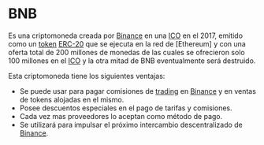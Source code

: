 # BNB

Es una criptomoneda creada por [Binance] en una [ICO] en el 2017, emitido como un [token] [ERC-20] que se ejecuta en la red de [Ethereum] y con una oferta total de 200 millones de monedas de las cuales se ofrecieron solo 100 millones en el [ICO] y la otra mitad de BNB eventualmente será destruido.

Esta criptomoneda tiene los siguientes ventajas:

- Se puede usar para pagar comisiones de [trading] en [Binance] y en ventas de tokens alojadas en el mismo.
- Posee descuentos especiales en el pago de tarifas y comisiones.
- Cada vez mas proveedores lo aceptan como método de pago.
- Se utilizará para impulsar el próximo intercambio descentralizado de [Binance].

[Binance]: /binance/
[ICO]: /ico/
[token]: /token/
[ERC-20]: /ERC-20/
[trading]: /trading/
